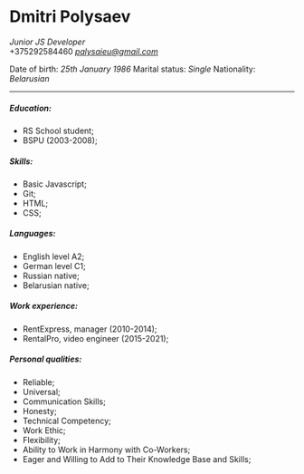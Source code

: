 # **Dmitri Polysaev**
*Junior JS Developer*  
+375292584460
 *palysaieu@gmail.com*

Date of birth:	*25th January 1986*
Marital status:	*Single*
Nationality:	*Belarusian*

---
##### Education: 
- RS School student;
- BSPU (2003-2008);

##### Skills: 
- Basic Javascript;
- Git;
- HTML;
- CSS;

##### Languages:
- English level A2;
- German level C1;
- Russian native;
- Belarusian native;

##### Work experience:
- RentExpress, manager (2010-2014);
- RentalPro, video engineer (2015-2021);

##### Personal qualities:
- Reliable;
- Universal;
- Communication Skills;
- Honesty;
- Technical Competency;
- Work Ethic;
- Flexibility;
- Ability to Work in Harmony with Co-Workers;
- Eager and Willing to Add to Their Knowledge Base and Skills;